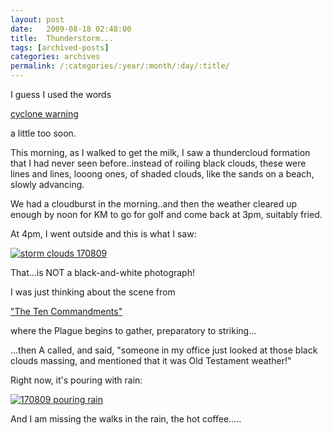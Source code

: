 ```yaml
---
layout: post
date:	2009-08-18 02:48:00
title:  Thunderstorm...
tags: [archived-posts]
categories: archives
permalink: /:categories/:year/:month/:day/:title/
---
```

I guess I used the words

<a href="http://deponti.livejournal.com/573405.html"> cyclone warning </a>

 a little too soon.


This morning, as I walked to get the milk, I saw a thundercloud formation that I had never seen before..instead of roiling black clouds, these were lines and lines, looong ones, of shaded clouds, like the sands on a beach, slowly advancing.

We had a cloudburst in the morning..and then the weather cleared up enough by noon for KM to go for golf and come back at 3pm, suitably fried.

At 4pm, I went outside and this is what I saw:



<a href="http://s562.photobucket.com/albums/ss67/pugaippadam/?action=view&current=IMG_4417.jpg" target="_blank"><img src="http://i562.photobucket.com/albums/ss67/pugaippadam/IMG_4417.jpg" border="0" alt="storm clouds 170809"></a>


That...is NOT a black-and-white photograph!

I was just thinking about the scene from

<a href="http://en.wikipedia.org/wiki/The_Ten_Commandments_(1956_film)"> "The Ten Commandments" </a>

 where the Plague begins to gather, preparatory to striking...

...then A called, and said, "someone in my office just looked at those black clouds massing, and mentioned that it was Old Testament weather!"

Right now, it's pouring with rain:


<a href="http://s562.photobucket.com/albums/ss67/pugaippadam/?action=view&current=IMG_4418.jpg" target="_blank"><img src="http://i562.photobucket.com/albums/ss67/pugaippadam/IMG_4418.jpg" border="0" alt="170809 pouring rain"></a>


And I am missing the walks in the rain, the hot coffee.....
